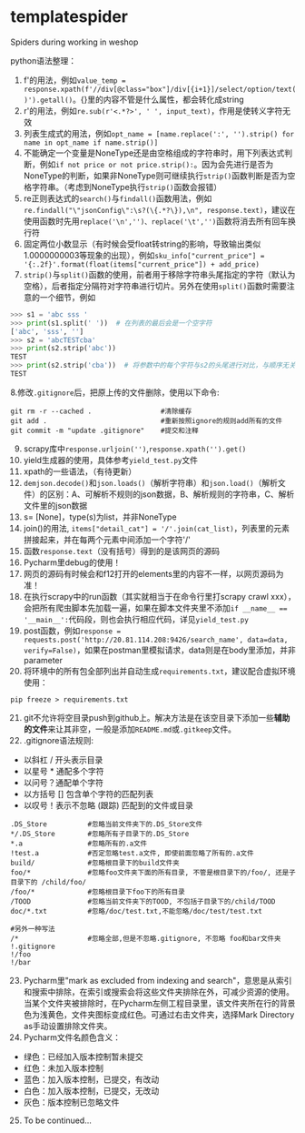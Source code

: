 # templatespider
Spiders during working in weshop

python语法整理：
1. f'的用法，例如`value_temp = response.xpath(f'//div[@class="box"]/div[{i+1}]/select/option/text()').getall()`。{}里的内容不管是什么属性，都会转化成string
2. r'的用法，例如`re.sub(r'<.*?>', ' ', input_text)`，作用是使转义字符无效
3. 列表生成式的用法，例如`opt_name = [name.replace(':', '').strip() for name in opt_name if name.strip()]`
4. 不能确定一个变量是NoneType还是由空格组成的字符串时，用下列表达式判断，例如`if not price or not price.strip():`。因为会先进行是否为NoneType的判断，如果非NoneType则可继续执行`strip()`函数判断是否为空格字符串。（考虑到NoneType执行`strip()`函数会报错）
5. re正则表达式的`search()`与`findall()`函数用法，例如`re.findall("\"jsonConfig\":\s?(\{.*?\}),\n", response.text)`，建议在使用函数时先用`replace('\n','')、replace('\t','')`函数将消去所有回车换行符
6. 固定两位小数显示（有时候会受float转string的影响，导致输出类似1.0000000003等现象的出现），例如`sku_info["current_price"] = '{:.2f}'.format(float(items["current_price"]) + add_price)`
7. `strip()`与`split()`函数的使用，前者用于移除字符串头尾指定的字符（默认为空格），后者指定分隔符对字符串进行切片。另外在使用`split()`函数时需要注意的一个细节，例如
```python
>>> s1 = 'abc sss '
>>> print(s1.split(' '))  # 在列表的最后会是一个空字符
['abc', 'sss', '']  
>>> s2 = 'abcTESTcba'
>>> print(s2.strip('abc'))
TEST
>>> print(s2.strip('cba'))  # 将参数中的每个字符与s2的头尾进行对比，与顺序无关
TEST
```
8.修改`.gitignore`后，把原上传的文件删除，使用以下命令:
```shell
git rm -r --cached .                 #清除缓存
git add .                            #重新按照ignore的规则add所有的文件
git commit -m "update .gitignore"    #提交和注释
```
9. scrapy库中`response.urljoin('')`,`response.xpath('').get()`
10. yield生成器的使用，具体参考`yield_test.py`文件
11. xpath的一些语法，（有待更新）
12. `demjson.decode()`和`json.loads()`（解析字符串）和`json.load()`（解析文件）的区别：A、可解析不规则的json数据，B、解析规则的字符串，C、解析文件里的json数据
13. s= [None]，type(s)为list，并非NoneType
14. join()的用法, `items["detail_cat"] = '/'.join(cat_list)`，列表里的元素拼接起来，并在每两个元素中间添加一个字符'/'
15. 函数`response.text`（没有括号）得到的是该网页的源码
16. Pycharm里debug的使用！
17. 网页的源码有时候会和f12打开的elements里的内容不一样，以网页源码为准！
18. 在执行scrapy中的run函数（其实就相当于在命令行里打scrapy crawl xxx），会把所有爬虫脚本先加载一遍，如果在脚本文件夹里不添加`if __name__ == '__main__':`代码段，则也会执行相应代码，详见`yield_test.py`
19. post函数，例如`response = requests.post('http://20.81.114.208:9426/search_name', data=data, verify=False)`，如果在postman里模拟请求，data则是在body里添加，并非parameter
20. 将环境中的所有包全部列出并自动生成`requirements.txt`，建议配合虚拟环境使用：
```
pip freeze > requirements.txt
```
21. git不允许将空目录push到github上。解决方法是在该空目录下添加一些**辅助的文件**来让其非空，一般是添加`README.md`或`.gitkeep`文件。
22. .gitignore语法规则:
* 以斜杠 / 开头表示目录
* 以星号 * 通配多个字符
* 以问号？通配单个字符
* 以方括号 [] 包含单个字符的匹配列表
* 以叹号！表示不忽略 (跟踪) 匹配到的文件或目录
```commandline
.DS_Store          #忽略当前文件夹下的.DS_Store文件
*/.DS_Store        #忽略所有子目录下的.DS_Store
*.a                #忽略所有的.a文件
!test.a            #否定忽略test.a文件, 即使前面忽略了所有的.a文件
build/             #忽略根目录下的build文件夹
foo/*              #忽略foo文件夹下面的所有目录, 不管是根目录下的/foo/, 还是子目录下的 /child/foo/
/foo/*             #忽略根目录下foo下的所有目录
/TOOD              #忽略当前文件夹下的TOOD, 不包括子目录下的/child/TOOD
doc/*.txt          #忽略/doc/test.txt,不能忽略/doc/test/test.txt

#另外一种写法
/*                 #忽略全部,但是不忽略.gitignore, 不忽略 foo和bar文件夹
!.gitignore
!/foo
!/bar
```
23. Pycharm里"mark as excluded from indexing and search"，意思是从索引和搜索中排除，在索引或搜索会将这些文件夹排除在外，可减少资源的使用。当某个文件夹被排除时，在Pycharm左侧工程目录里，该文件夹所在行的背景色为浅黄色，文件夹图标变成红色。可通过右击文件夹，选择Mark Directory as手动设置排除文件夹。
24. Pycharm文件名颜色含义：
* 绿色：已经加入版本控制暂未提交
* 红色：未加入版本控制
* 蓝色：加入版本控制，已提交，有改动
* 白色：加入版本控制，已提交，无改动
* 灰色：版本控制已忽略文件
25. To be continued...










